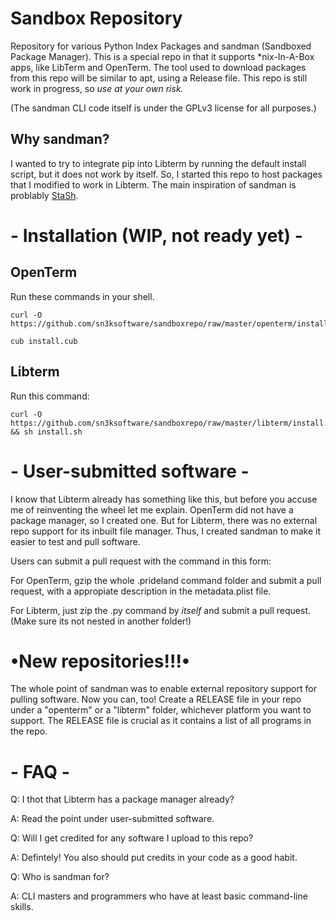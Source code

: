 # Sandbox Repository
Repository for various Python Index Packages and sandman (Sandboxed Package Manager).
This is a special repo in that it supports *nix-In-A-Box apps, like LibTerm and OpenTerm.
The tool used to download packages from this repo will be similar to apt, using a Release file.
This repo is still work in progress, so *use at your own risk.*

(The sandman CLI code itself is under the GPLv3 license for all purposes.)

## Why sandman?
I wanted to try to integrate pip into Libterm by running the default install script,
but it does not work by itself. So, I started this repo to host packages that I modified to work in Libterm.
The main inspiration of sandman is problably [StaSh](https://github.com/ywangd/stash).

# - Installation (WIP, not ready yet) -

## OpenTerm
Run these commands in your shell.

```
curl -O https://github.com/sn3ksoftware/sandboxrepo/raw/master/openterm/install.cub

cub install.cub
```

## Libterm
Run this command:

```
curl -O https://github.com/sn3ksoftware/sandboxrepo/raw/master/libterm/install.sh && sh install.sh
```

# - User-submitted software -
I know that Libterm already has something like this, but before you accuse me of reinventing the wheel let me explain.
OpenTerm did not have a package manager, so I created one.
But for Libterm, there was no external repo support for its inbuilt file manager.
Thus, I created sandman to make it easier to test and pull software.

Users can submit a pull request with the command in this form:

For OpenTerm, gzip the whole .prideland command folder and submit a pull request, with a appropiate description in the metadata.plist file.

For Libterm, just zip the .py command by *itself* and submit a pull request. (Make sure its not nested in another folder!)

# •New repositories!!!•
The whole point of sandman was to enable external repository support for pulling software.
Now you can, too! Create a RELEASE file in your repo under a "openterm" or a "libterm" folder, whichever platform you want to support. The RELEASE file is crucial as it contains a list of all programs in the repo.

# - FAQ -
Q: I thot that Libterm has a package manager already?

A: Read the point under user-submitted software.

Q: Will I get credited for any software I upload to this repo?

A: Defintely! You also should put credits in your code as a good habit.

Q: Who is sandman for?

A: CLI masters and programmers who have at least basic command-line skills.
